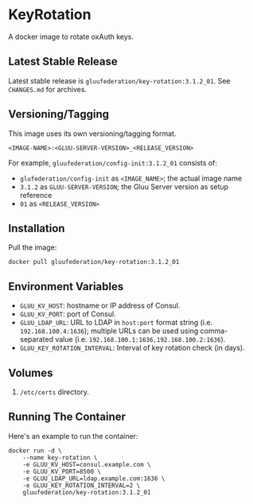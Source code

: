 # KeyRotation

A docker image to rotate oxAuth keys.

## Latest Stable Release

Latest stable release is `gluufederation/key-rotation:3.1.2_01`. See `CHANGES.md` for archives.

## Versioning/Tagging

This image uses its own versioning/tagging format.

    <IMAGE-NAME>:<GLUU-SERVER-VERSION>_<RELEASE_VERSION>

For example, `gluufederation/config-init:3.1.2_01` consists of:

- `glufederation/config-init` as `<IMAGE_NAME>`; the actual image name
- `3.1.2` as `GLUU-SERVER-VERSION`; the Gluu Server version as setup reference
- `01` as `<RELEASE_VERSION>`

## Installation

Pull the image:

    docker pull gluufederation/key-rotation:3.1.2_01

## Environment Variables

- `GLUU_KV_HOST`: hostname or IP address of Consul.
- `GLUU_KV_PORT`: port of Consul.
- `GLUU_LDAP_URL`: URL to LDAP in `host:port` format string (i.e. `192.168.100.4:1636`); multiple URLs can be used using comma-separated value (i.e. `192.168.100.1:1636,192.168.100.2:1636`).
- `GLUU_KEY_ROTATION_INTERVAL`: Interval of key rotation check (in days).

## Volumes

1. `/etc/certs` directory.

## Running The Container

Here's an example to run the container:

```
docker run -d \
    --name key-rotation \
    -e GLUU_KV_HOST=consul.example.com \
    -e GLUU_KV_PORT=8500 \
    -e GLUU_LDAP_URL=ldap.example.com:1636 \
    -e GLUU_KEY_ROTATION_INTERVAL=2 \
    gluufederation/key-rotation:3.1.2_01
```
